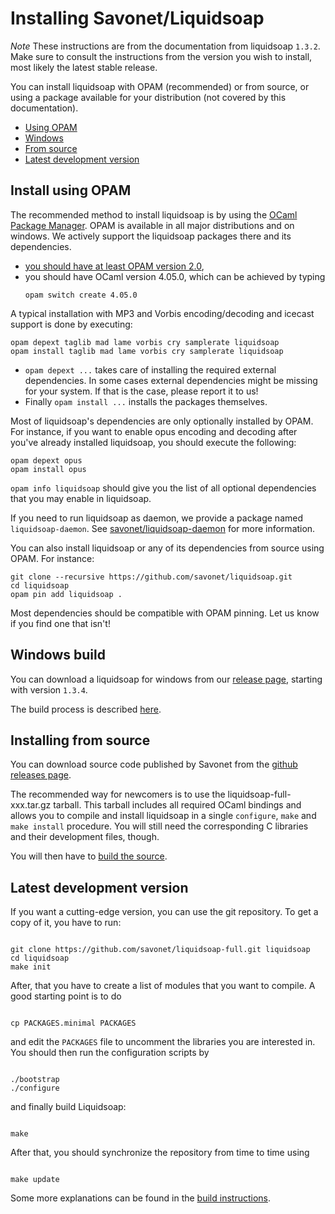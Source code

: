 Installing Savonet/Liquidsoap
=============================

*Note* These instructions are from the documentation from liquidsoap `1.3.2`.
Make sure to consult the instructions from the version you wish to install,
most likely the latest stable release.

You can install liquidsoap with OPAM (recommended) or from source, or using a
package available for your distribution (not covered by this documentation).

* [Using OPAM](#opam)
* [Windows](#windows)
* [From source](#source)
* [Latest development version](#latest)

Install using OPAM
------------------
The recommended method to install liquidsoap is by using the [OCaml Package
Manager](http://opam.ocaml.org/). OPAM is available in all major distributions
and on windows. We actively support the liquidsoap packages there and its
dependencies.

- [you should have at least OPAM version 2.0](https://opam.ocaml.org/doc/Install.html),
- you should have OCaml version 4.05.0, which can be achieved by typing
  ```
  opam switch create 4.05.0
  ```

A typical installation with MP3 and Vorbis encoding/decoding and icecast support is done by executing:

```
opam depext taglib mad lame vorbis cry samplerate liquidsoap
opam install taglib mad lame vorbis cry samplerate liquidsoap
```

* `opam depext ...` takes care of installing the required external dependencies. In some cases external dependencies might be missing for your system. If that is the case, please report it to us!
* Finally `opam install ...` installs the packages themselves.

Most of liquidsoap's dependencies are only optionally installed by OPAM. For instance,
if you want to enable opus encoding and decoding after you've already installed liquidsoap, you should execute the following:

```
opam depext opus
opam install opus
```

`opam info liquidsoap` should give you the list of all optional dependencies that you may
enable in liquidsoap.

If you need to run liquidsoap as daemon, we provide a package named `liquidsoap-daemon`.
See [savonet/liquidsoap-daemon](https://github.com/savonet/liquidsoap-daemon) for more information.

You can also install liquidsoap or any of its dependencies from source using OPAM. For instance:

```
git clone --recursive https://github.com/savonet/liquidsoap.git
cd liquidsoap
opam pin add liquidsoap .
```

Most dependencies should be compatible with OPAM pinning. Let us know if you find one that isn't!

Windows build
-------------
You can download a liquidsoap for windows from our [release page](https://github.com/savonet/liquidsoap/releases), starting with version `1.3.4`.

The build process is described [here](windows.html).

Installing from source
----------------------
You can download source code published by Savonet from the [github releases
page](https://github.com/savonet/liquidsoap/releases).

The recommended way for newcomers is to use the liquidsoap-full-xxx.tar.gz
tarball. This tarball includes all required OCaml bindings and allows you to
compile and install liquidsoap in a single `configure`, `make` and ```
make
install```
 procedure. You will still need the corresponding C libraries and their
development files, though.

You will then have to [build the source](build.html).

Latest development version
--------------------------
If you want a cutting-edge version, you can use the git repository.
To get a copy of it, you have to run:

```

git clone https://github.com/savonet/liquidsoap-full.git liquidsoap
cd liquidsoap
make init
```

After, that you have to create a list of modules that you want to compile. A
good starting point is to do

```

cp PACKAGES.minimal PACKAGES
```

and edit the `PACKAGES` file to uncomment the libraries you are interested in.
You should then run the configuration scripts by

```

./bootstrap
./configure
```

and finally build Liquidsoap:

```

make
```

After that, you should synchronize the repository from time to time using

```

make update
```

Some more explanations can be found in the [build instructions](build.html).


